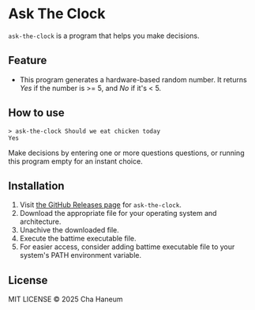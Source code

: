 # Ask The Clock
`ask-the-clock` is a program that helps you make decisions.

## Feature
- This program generates a hardware-based random number. It returns *Yes* if the number is >= 5, and *No* if it's < 5.

## How to use
```shell
> ask-the-clock Should we eat chicken today
Yes
```
Make decisions by entering one or more questions questions, or running this program empty for an instant choice.


## Installation
1. Visit [the GitHub Releases page](https://github.com/chebread/ask-the-clock/releases) for `ask-the-clock`.
2. Download the appropriate file for your operating system and architecture.
3. Unachive the downloaded file.
4. Execute the battime executable file.
5. For easier access, consider adding battime executable file to your system's PATH environment variable.

## License
MIT LICENSE &copy; 2025 Cha Haneum
